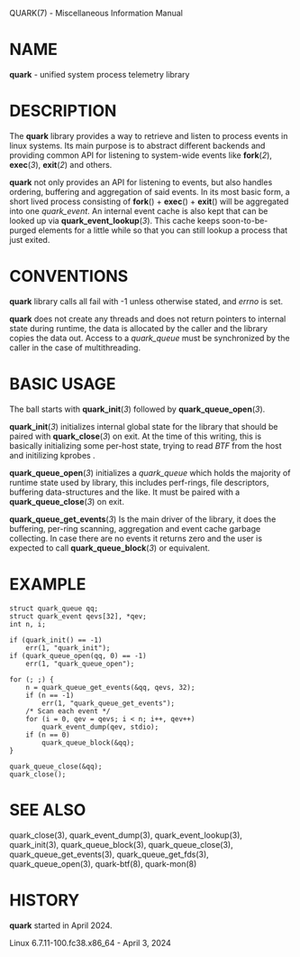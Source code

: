 QUARK(7) - Miscellaneous Information Manual

# NAME

**quark** - unified system process telemetry library

# DESCRIPTION

The
**quark**
library provides a way to retrieve and listen to process events in linux
systems.
Its main purpose is to abstract different backends and providing common
API for listening to system-wide events like
**fork**(*2*),
**exec**(*3*),
**exit**(*2*)
and others.

**quark**
not only provides an API for listening to events, but also handles ordering,
buffering and aggregation of said events.
In its most basic form, a short lived process consisting of
**fork**()
\+
**exec**()
\+
**exit**()
will be aggregated into one
*quark\_event*.
An internal event cache is also kept that can be looked up via
**quark\_event\_lookup**(*3*).
This cache keeps soon-to-be-purged elements for a little while so that you can
still lookup a process that just exited.

# CONVENTIONS

**quark**
library calls all fail with -1 unless otherwise stated, and
*errno*
is set.

**quark**
does not create any threads and does not return pointers to internal state
during runtime, the data is allocated by the caller and the library copies the
data out.
Access to a
*quark\_queue*
must be synchronized by the caller in the case of multithreading.

# BASIC USAGE

The ball starts with
**quark\_init**(*3*)
followed by
**quark\_queue\_open**(*3*).

**quark\_init**(*3*)
initializes internal global state for the library that should be paired with
**quark\_close**(*3*)
on exit.
At the time of this writing, this is basically initializing some
per-host state, trying to read
*BTF*
from the host and initilizing kprobes .

**quark\_queue\_open**(*3*)
initializes a
*quark\_queue*
which holds the majority of runtime state used by library, this includes
perf-rings, file descriptors, buffering data-structures and the like.
It must be paired with a
**quark\_queue\_close**(*3*)
on exit.

**quark\_queue\_get\_events**(*3*)
Is the main driver of the library, it does the buffering, per-ring scanning,
aggregation and event cache garbage collecting.
In case there are no events it
returns zero and the user is expected to call
**quark\_queue\_block**(*3*)
or equivalent.

# EXAMPLE

	struct quark_queue qq;
	struct quark_event qevs[32], *qev;
	int n, i;
	
	if (quark_init() == -1)
		err(1, "quark_init");
	if (quark_queue_open(qq, 0) == -1)
		err(1, "quark_queue_open");
	
	for (; ;) {
		n = quark_queue_get_events(&qq, qevs, 32);
		if (n == -1)
			err(1, "quark_queue_get_events");
		/* Scan each event */
		for (i = 0, qev = qevs; i < n; i++, qev++)
			quark_event_dump(qev, stdio);
		if (n == 0)
			quark_queue_block(&qq);
	}
	
	quark_queue_close(&qq);
	quark_close();

# SEE ALSO

quark\_close(3),
quark\_event\_dump(3),
quark\_event\_lookup(3),
quark\_init(3),
quark\_queue\_block(3),
quark\_queue\_close(3),
quark\_queue\_get\_events(3),
quark\_queue\_get\_fds(3),
quark\_queue\_open(3),
quark-btf(8),
quark-mon(8)

# HISTORY

**quark**
started in April 2024.

Linux 6.7.11-100.fc38.x86\_64 - April 3, 2024
